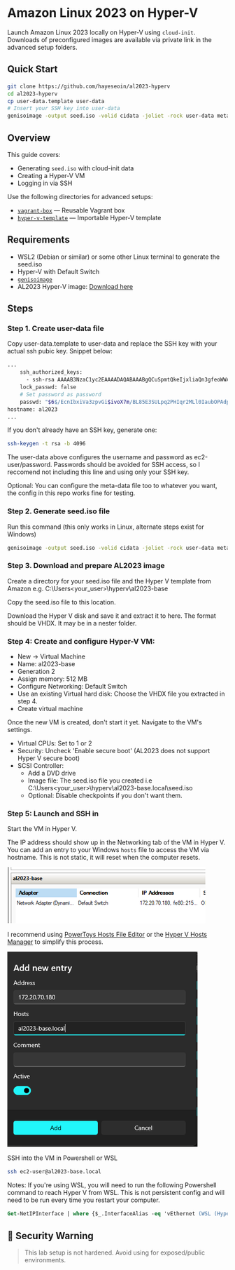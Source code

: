 # Amazon Linux 2023 on Hyper-V

Launch Amazon Linux 2023 locally on Hyper-V using `cloud-init`. Downloads of preconfigured images are available via private link in the advanced setup folders. 

## Quick Start

```bash
git clone https://github.com/hayeseoin/al2023-hyperv
cd al2023-hyperv
cp user-data.template user-data
# Insert your SSH key into user-data
genisoimage -output seed.iso -volid cidata -joliet -rock user-data meta-data
```

## Overview

This guide covers:
- Generating `seed.iso` with cloud-init data
- Creating a Hyper-V VM
- Logging in via SSH

Use the following directories for advanced setups:
- [`vagrant-box`](vagrant-box) — Reusable Vagrant box
- [`hyper-v-template`](hyper-v-template) — Importable Hyper-V template

## Requirements

- WSL2 (Debian or similar) or some other Linux terminal to generate the seed.iso
- Hyper-V with Default Switch
- [`genisoimage`](https://linux.die.net/man/1/genisoimage)
- AL2023 Hyper-V image: [Download here](https://cdn.amazonlinux.com/al2023/os-images/latest/)


## Steps

### Step 1. Create user-data file
Copy user-data.template to user-data and replace the SSH key with your actual ssh pubic key. Snippet below:

```sh
...
    ssh_authorized_keys:
      - ssh-rsa AAAAB3NzaC1yc2EAAAADAQABAAABgQCuSpmtQkeIjxliaQn3gfeoWWAYbNXLT2cwJS+jZnTQu ...
    lock_passwd: false
    # Set password as password
    passwd: "$6$/EcnIbxiVa3zpvGi$ivoX7m/BL85E3SULpq2PHIqr2MLl0IaubOPAdpCheIZ1KF4W6618YlaLng.ve2r6lUlP5v.qqBOCcasL4ATpd1"
hostname: al2023
...
```
If you don't already have an SSH key, generate one:
```sh
ssh-keygen -t rsa -b 4096
```
The user-data above configures the username and password as ec2-user/password. Passwords should be avoided for SSH access, so I reccomend not including this line and using only your SSH key.

Optional: You can configure the meta-data file too to whatever you want, the config in this repo works fine for testing.

### Step 2. Generate seed.iso file
Run this command (this only works in Linux, alternate steps exist for Windows)

```sh
genisoimage -output seed.iso -volid cidata -joliet -rock user-data meta-data
```

### Step 3. Download and prepare AL2023 image
Create a directory for your seed.iso file and the Hyper V template from Amazon e.g. C:\Users\<your_user>\hyperv\al2023-base

Copy the seed.iso file to this location.

Download the Hyper V disk and save it and extract it to here. The format should be VHDX. It may be in a nester folder.

### Step 4: Create and configure Hyper-V VM:
- New -> Virtual Machine
- Name: al2023-base
- Generation 2
- Assign memory: 512 MB
- Configure Networking: Default Switch
- Use an existing Virtual hard disk: Choose the VHDX file you extracted in step 4.
- Create virtual machine

Once the new VM is created, don't start it yet. Navigate to the VM's settings. 
- Virtual CPUs: Set to 1 or 2 
- Security: Uncheck 'Enable secure boot' (AL2023 does not support Hyper V secure boot)
- SCSI Controller: 
    - Add a DVD drive
    - Image file: The seed.iso file you created i.e C:\Users\<your_user>\hyperv\al2023-base.local\seed.iso
    - Optional: Disable checkpoints if you don't want them.

### Step 5: Launch and SSH in
Start the VM in Hyper V.

The IP address should show up in the Networking tab of the VM in Hyper V. You can add an entry to your Windows `hosts` file to access the VM via hostname. This is not static, it will reset when the computer resets.

![alt text](images/image.png)

I recommend using [PowerToys Hosts File Editor](https://learn.microsoft.com/en-us/windows/powertoys/hosts-file-editor) or the [Hyper V Hosts Manager](https://github.com/hayeseoin/hyper-v-hosts-manager) to simplify this process.

![alt text](images/image-1.png)

SSH into the VM in Powershell or WSL

```sh
ssh ec2-user@al2023-base.local
```
Notes: If you're using WSL, you will need to run the following Powershell command to reach Hyper V from WSL. This is not persistent config and will need to be run every time you restart your computer.
```ps
Get-NetIPInterface | where {$_.InterfaceAlias -eq 'vEthernet (WSL (Hyper-V firewall))' -or $_.InterfaceAlias -eq 'Default Switch'} | Set-NetIPInterface -Forwarding Enabled -Verbose
``` 

## 🔐 Security Warning

> This lab setup is not hardened. Avoid using for exposed/public environments.
